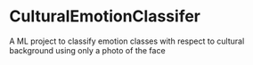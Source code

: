 # CulturalEmotionClassifer
A ML project to classify emotion classes with respect to cultural background using only a photo of the face
